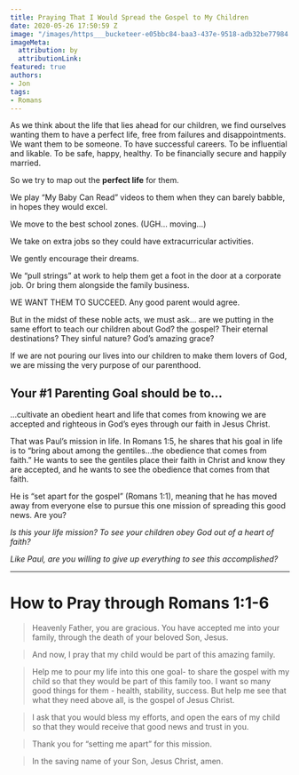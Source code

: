 ```yaml
---
title: Praying That I Would Spread the Gospel to My Children
date: 2020-05-26 17:50:59 Z
image: "/images/https___bucketeer-e05bbc84-baa3-437e-9518-adb32be77984.s3.amazonaws.com_public_images_453e1617-6e1d-4ae6-9837-07552474b306_5472x3648.jpeg"
imageMeta:
  attribution: by
  attributionLink: 
featured: true
authors:
- Jon
tags:
- Romans
---
```


As we think about the life that lies ahead for our children, we find ourselves wanting them to have a perfect life, free from failures and disappointments. We want them to be someone. To have successful careers. To be influential and likable. To be safe, happy, healthy. To be financially secure and happily married.

So we try to map out the **perfect life** for them.

We play “My Baby Can Read” videos to them when they can barely babble, in hopes they would excel.

We move to the best school zones. (UGH… moving…)

We take on extra jobs so they could have extracurricular activities.

We gently encourage their dreams.

We “pull strings” at work to help them get a foot in the door at a corporate job. Or bring them alongside the family business.

WE WANT THEM TO SUCCEED. Any good parent would agree.

But in the midst of these noble acts, we must ask… are we putting in the same effort to teach our children about God? the gospel? Their eternal destinations? They sinful nature? God’s amazing grace?

If we are not pouring our lives into our children to make them lovers of God, we are missing the very purpose of our parenthood.

## Your #1 Parenting Goal should be to…


…cultivate an obedient heart and life that comes from knowing we are accepted and righteous in God’s eyes through our faith in Jesus Christ.

That was Paul’s mission in life. In Romans 1:5, he shares that his goal in life is to “bring about among the gentiles…the obedience that comes from faith.” He wants to see the gentiles place their faith in Christ and know they are accepted, and he wants to see the obedience that comes from that faith.

He is “set apart for the gospel” (Romans 1:1), meaning that he has moved away from everyone else to pursue this one mission of spreading this good news. Are you?

*Is this your life mission? To see your children obey God out of a heart of faith?*

*Like Paul, are you willing to give up everything to see this accomplished?*

---

# How to Pray through Romans 1:1-6


> Heavenly Father, you are gracious. You have accepted me into your family, through the death of your beloved Son, Jesus.

> And now, I pray that my child would be part of this amazing family.

> Help me to pour my life into this one goal- to share the gospel with my child so that they would be part of this family too. I want so many good things for them - health, stability, success. But help me see that what they need above all, is the gospel of Jesus Christ.

> I ask that you would bless my efforts, and open the ears of my child so that they would receive that good news and trust in you.

> Thank you for “setting me apart” for this mission.

> In the saving name of your Son, Jesus Christ, amen. 
